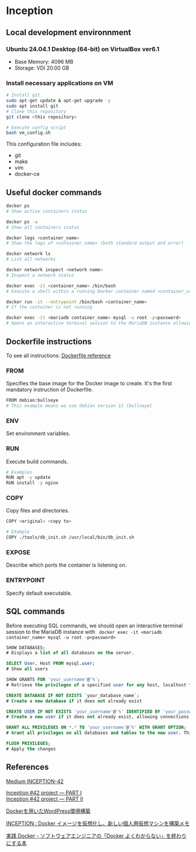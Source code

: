 # Inception

## Local development environnment   
### Ubuntu 24.04.1 Desktop (64-bit) on VirtualBox ver6.1
- Base Memory: 4096 MB
- Storage: VDI 20.00 GB

### Install necessary applications on VM
```bash
# Install git
sudo apt-get update & apt-get upgrade -y
sudo apt install git
# Clone this repository
git clone <this repository>

# Execute config script
bash vm_config.sh
```
This configuration file includes: 
- git
- make
- vim
- docker-ce

## Useful docker commands
```bash
docker ps
# Show active containers status

docker ps -a
# Show all containers status
```

```bash
docker logs <container_name>
# Show the logs of <container_name> (both standard output and error)
```

```bash
docker network ls
# List all networks

docker network inspect <network name>
# Inspect a network status
```

```bash
docker exec -it <container_name> /bin/bash
# Execute a shell within a running Docker container named <container_name>

docker run -it --entrypoint /bin/bash <container_name>
# If the container is not running
```
```bash
docker exec -it <mariadb container_name> mysql -u root -p<password>
# Opens an interactive terminal session to the MariaDB instance allowing to execute SQL commands as the root user with the specified password.
```

## Dockerfile instructions
To see all instructions: [Dockerfile reference](https://docs.docker.com/reference/dockerfile/)   

### FROM
Specifies the base image for the Docker image to create. It's the first mandatory instruction of Dockerfile.   
```bash
FROM debian:bullseye
# This example means we use debian version 11 (bullseye)
```   
### ENV
Set environment variables.

### RUN
Execute build commands.   
```bash
# Examples
RUN apt -y update
RUN install -y nginx
```

### COPY
Copy files and directories.
```bash
COPY <original> <copy to>

# EXample
COPY ./tools/db_init.sh /usr/local/bin/db_init.sh
```

### EXPOSE
Describe which ports the container is listening on.   

### ENTRYPOINT
Specify default executable.   

## SQL commands

Before executing SQL commands, we should open an interactive terminal session to the MariaDB instance with `
docker exec -it <mariadb container_name> mysql -u root -p<password>`

```sql
SHOW DATABASES;
# Displays a list of all databases on the server.

SELECT User, Host FROM mysql.user;
# Show all users

SHOW GRANTS FOR 'your_username'@'%';
# Retrieve the privileges of a specified user for any host, localhost for the local machine
```

```sql
CREATE DATABASE IF NOT EXISTS `your_database_name`;
# Create a new database if it does not already exist

CREATE USER IF NOT EXISTS 'your_username'@'%' IDENTIFIED BY 'your_password';
# Create a new user if it does not already exist, allowing connections from any host ('%') with the specified password

GRANT ALL PRIVILEGES ON *.* TO 'your_username'@'%' WITH GRANT OPTION;
# Grant all privileges on all databases and tables to the new user. This also allows the user to grant privileges to others

FLUSH PRIVILEGES;
# Apply the changes
```

## References
[Medium INCEPTION-42](https://medium.com/@gamer.samox/inception-42-d9f1fc38b877)

[Inception #42 project — PART I](https://medium.com/@ssterdev/inception-guide-42-project-part-i-7e3af15eb671)   
[Inception #42 project — PART II](https://medium.com/@ssterdev/inception-42-project-part-ii-19a06962cf3b)

[Dockerを用いたWordPress環境構築](https://qiita.com/ryhara/items/0581c03e82bd84c54a6f)

[INCEPTION : Docker イメージを仮想化し、新しい個人用仮想マシンを構築メモ](https://zenn.dev/rt3mis10/articles/4116a3b6b16118)

[実践 Docker - ソフトウェアエンジニアの「Docker よくわからない」を終わりにする本](https://zenn.dev/suzuki_hoge/books/2022-03-docker-practice-8ae36c33424b59)
